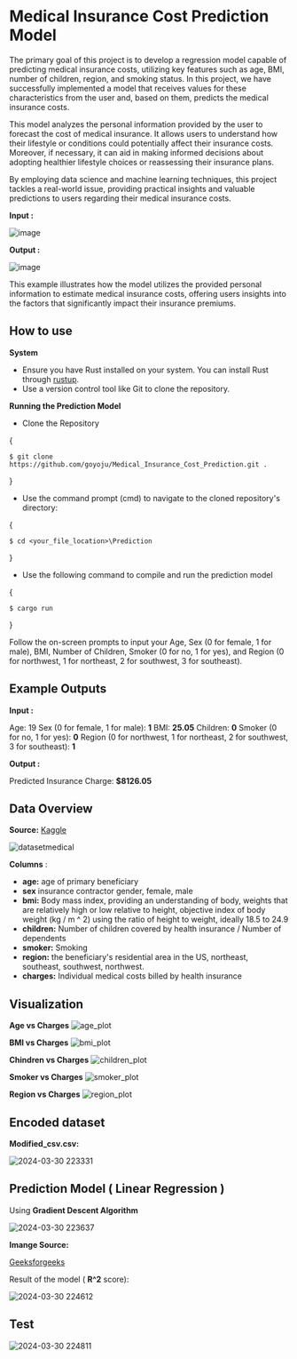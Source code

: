 # Medical Insurance Cost Prediction Model

The primary goal of this project is to develop a regression model capable of predicting medical insurance costs, utilizing key features such as age, BMI, number of children, region, and smoking status. In this project, we have successfully implemented a model that receives values for these characteristics from the user and, based on them, predicts the medical insurance costs.

This model analyzes the personal information provided by the user to forecast the cost of medical insurance. It allows users to understand how their lifestyle or conditions could potentially affect their insurance costs. Moreover, if necessary, it can aid in making informed decisions about adopting healthier lifestyle choices or reassessing their insurance plans.

By employing data science and machine learning techniques, this project tackles a real-world issue, providing practical insights and valuable predictions to users regarding their medical insurance costs.

**Input :**

![image](https://github.com/goyoju/Medical_Insurance_Cost_Prediction/assets/61122366/17a3e3ee-5bd2-4f86-bfc4-9df6f040194f)

**Output :**

![image](https://github.com/goyoju/Medical_Insurance_Cost_Prediction/assets/61122366/10105d2b-d353-4042-85bf-bd6f52716180)

This example illustrates how the model utilizes the provided personal information to estimate medical insurance costs, offering users insights into the factors that significantly impact their insurance premiums.

## How to use

**System**
- Ensure you have Rust installed on your system. You can install Rust through [rustup](https://www.rust-lang.org/tools/install).
- Use a version control tool like Git to clone the repository.

**Running the Prediction Model**
- Clone the Repository

{

    $ git clone https://github.com/goyoju/Medical_Insurance_Cost_Prediction.git .
}

- Use the command prompt (cmd) to navigate to the cloned repository's directory:
 
{

    $ cd <your_file_location>\Prediction
}

- Use the following command to compile and run the prediction model

{

    $ cargo run
}

Follow the on-screen prompts to input your Age, Sex (0 for female, 1 for male), BMI, Number of Children, Smoker (0 for no, 1 for yes), and Region (0 for northwest, 1 for northeast, 2 for southwest, 3 for southeast).

## Example Outputs
**Input :**

Age: 19
Sex (0 for female, 1 for male): **1**
BMI: **25.05**
Children: **0**
Smoker (0 for no, 1 for yes): **0**
Region (0 for northwest, 1 for northeast, 2 for southwest, 3 for southeast): **1**

**Output :**

Predicted Insurance Charge: **$8126.05**


## Data Overview
**Source:** [Kaggle](https://www.kaggle.com/datasets/mirichoi0218/insurance/data)

![datasetmedical](https://github.com/goyoju/Earthquake_Data_Visualization/assets/61122366/da728c9b-7236-490e-85bc-a81b181ee26c)

**Columns** : 
- **age:** age of primary beneficiary
-  **sex** insurance contractor gender, female, male
-  **bmi:** Body mass index, providing an understanding of body, weights that are relatively high or low relative to height, objective index of body weight (kg / m ^ 2) using the ratio of height to weight, ideally 18.5 to 24.9
-  **children:** Number of children covered by health insurance / Number of dependents
-  **smoker:** Smoking
-  **region:** the beneficiary's residential area in the US, northeast, southeast, southwest, northwest.
-  **charges:**  Individual medical costs billed by health insurance

## Visualization
**Age vs Charges**
![age_plot](https://github.com/goyoju/Earthquake_Data_Visualization/assets/61122366/f20b0a0b-5b2e-4a75-b9db-d20e72724652)

**BMI vs Charges**
![bmi_plot](https://github.com/goyoju/Earthquake_Data_Visualization/assets/61122366/d3075c01-14e9-4a4d-8b86-849c625f5294)

**Chindren vs Charges**
![children_plot](https://github.com/goyoju/Earthquake_Data_Visualization/assets/61122366/fb13cbce-bdea-4823-b537-4173e2f61761)

**Smoker vs Charges**
![smoker_plot](https://github.com/goyoju/Earthquake_Data_Visualization/assets/61122366/89feb21c-6337-4a18-9b5f-19cabd9e7e2a)

**Region vs Charges**
![region_plot](https://github.com/goyoju/Earthquake_Data_Visualization/assets/61122366/60472e96-0ab0-4c9a-b68c-3424a2aca4f5)

## Encoded dataset
**Modified_csv.csv:**

![2024-03-30 223331](https://github.com/goyoju/Earthquake_Data_Visualization/assets/61122366/faa6f2a3-943a-4d48-ab45-6dae5544ed94)


## Prediction Model ( Linear Regression )
Using **Gradient Descent Algorithm**

![2024-03-30 223637](https://github.com/goyoju/Earthquake_Data_Visualization/assets/61122366/572a33ee-3ced-49a5-82c4-32eb434d8d11)

**Imange Source:**

[Geeksforgeeks](https://www.geeksforgeeks.org/gradient-descent-in-linear-regression/)

Result of the model ( **R^2** score):

![2024-03-30 224612](https://github.com/goyoju/Earthquake_Data_Visualization/assets/61122366/82ac5531-80ee-4221-b984-f17574520069)

## Test

![2024-03-30 224811](https://github.com/goyoju/Earthquake_Data_Visualization/assets/61122366/165508fa-6562-41a3-a525-a74cae9dc56c)
